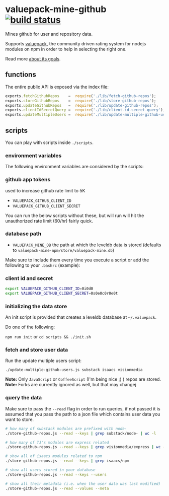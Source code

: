 # valuepack-mine-github [![build status](https://secure.travis-ci.org/thlorenz/valuepack-mine-github.png)](http://travis-ci.org/thlorenz/valuepack-mine-github)

Mines github for user and repository data. 

Supports [valuepack](https://github.com/thlorenz/valuepack), the community driven rating system for nodejs modules on
npm in order to help in selecting the right one.

Read more [about its goals](https://github.com/thlorenz/valuepack/blob/master/goals.md).

## functions

The entire public API is exposed via the index file:

```js
exports.fetchGithubRepos    =  require('./lib/fetch-github-repos');
exports.storeGithubRepos    =  require('./lib/store-github-repos');
exports.updateGithubRepos   =  require('./lib/update-github-repos');
exports.clientIdSecretQuery =  require('./lib/client-id-secret-query');
exports.updateMultipleUsers =  require('./lib/update-multiple-github-users');
```

## scripts

You can play with scripts inside `./scripts`.

### environment variables

The following environment variables are considered by the scripts:

### github app tokens

used to increase github rate limit to 5K

- `VALUEPACK_GITHUB_CLIENT_ID`
- `VALUEPACK_GITHUB_CLIENT_SECRET`

You can run the below scripts without these, but will run will hit the unauthorized rate limit (60/hr) fairly quick.

### database path

- `VALUEPACK_MINE_DB` the path at which the leveldb data is stored (defaults to `valuepack-mine-npm/store/valuepack-mine.db`)

Make sure to include them every time you execute a script or add the following to your `.bashrc` (example):

### client id and secret

```sh
export VALUEPACK_GITHUB_CLIENT_ID=0i0d0
export VALUEPACK_GITHUB_CLIENT_SECRET=0s0e0c0r0e0t
```

### initializing the data store

An init script is provided that creates a leveldb database at `~/.valuepack`.

Do one of the following:

`npm run init`
or
`cd scripts && ./init.sh`

### fetch and store user data

Run the update multiple users script:

    ./update-multiple-github-users.js substack isaacs visionmedia

**Note:** Only `JavaScript` or `CoffeeScript` (I'm being nice ;) ) repos are stored.
**Note:** Forks are currently ignored as well, but that may changej

### query the data

Make sure to pass the `--read` flag in order to run queries, if not passed it is assumed that you pass the path to a
json file which contains user data you want to store.

```sh
# how many of substack modules are prefixed with node-
./store-github-repos.js --read --keys | grep substack/node- | wc -l

# how many of TJ's modules are express related
./store-github-repos.js --read --keys | grep visionmedia/express | wc -l

# show all of isaacs modules related to npm
./store-github-repos.js --read --keys | grep isaacs/npm

# show all users stored in your database
./store-github-repos.js --read --keys --users

# show all their metadata (i.e. when the user data was last modified)
./store-github-repos.js --read --values --meta
```

